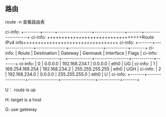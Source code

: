 ## 路由

route -n 查看路由表

ci-info: +--------+------+-----------------+---------------+-------+-------------------+
ci-info: +++++++++++++++++++++++++++++++++Route IPv4 info+++++++++++++++++++++++++++++++++
ci-info: +-------+-----------------+---------------+-----------------+-----------+-------+
ci-info: | Route |   Destination   |    Gateway    |     Genmask     | Interface | Flags |
ci-info: +-------+-----------------+---------------+-----------------+-----------+-------+
ci-info: |   0   |     0.0.0.0     | 192.168.234.1 |     0.0.0.0     |    eth0   |   UG  |
ci-info: |   1   | 169.254.169.254 | 192.168.234.2 | 255.255.255.255 |    eth0   |  UGH  |
ci-info: |   2   |  192.168.234.0  |    0.0.0.0    |  255.255.255.0  |    eth0   |   U   |
ci-info: +-------+-----------------+---------------+-----------------+-----------+-------+



U：  route is up

H:  target is a host

G:  use gateway